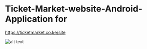 # Ticket-Market-website-Android-Application for 
https://ticketmarket.co.ke/site

![alt text](https://tse2.mm.bing.net/th?id=OIP.2s58zRX4TE17QE1sSTWAjwHaO0&pid=Api&P=0&w=300&h=300)
